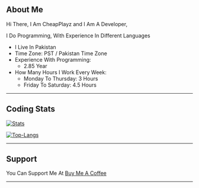 ## About Me

Hi There, I Am CheapPlayz and I Am A Developer,

I Do Programming, With Experience In Different Languages
* I Live In Pakistan
* Time Zone: PST / Pakistan Time Zone
* Experience With Programming:
  * 2.85 Year
* How Many Hours I Work Every Week:
  * Monday To Thursday: 3 Hours
  * Friday To Saturday: 4.5 Hours

****

## Coding Stats

[![Stats](https://github-readme-stats-rho-sandy-71.vercel.app/api/?username=CheapPlayz&theme=dark)]()

[![Top-Langs](https://github-readme-stats-rho-sandy-71.vercel.app/api/top-langs/?username=CheapPlayz&theme=dark)]()

****

## Support

You Can Support Me At [Buy Me A Coffee](https://www.buymeacoffee.com/cheapplayz)

****
